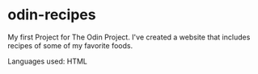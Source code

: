 # odin-recipes
My first Project for The Odin Project. I've created a website that includes recipes of some of my favorite foods. 

Languages used:
HTML